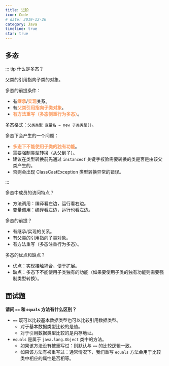 ```yaml
---
title: 进阶
icon: Code
# date: 2019-12-26
category: Java
timeline: true
star: true
---
```


## 多态

::: tip 什么是多态？

父类的引用指向子类的对象。

多态的前提条件：

- 有<strong style="color: #fb9b5f">继承</strong>/<strong style="color: #fb9b5f">实现</strong>关系。
- 有<strong style="color: #fb9b5f">父类引用指向子类对象</strong>。
- <strong style="color: #fb9b5f">有方法重写（多态侧重行为多态）</strong>。

多态格式：`父类类型 变量名 = new 子类类型()`。

多态下会产生的一个问题：

- <strong style="color: #fb9b5f">多态下不能使用子类的独有功能</strong>。
- 需要强制类型转换（从父到子）。
- 建议在类型转换前先通过 `instanceof` 关键字校验需要转换的类是否是由该父类产生的。
- 否则会出现 ClassCastException 类型转换异常的错误。

:::

多态中成员的访问特点？

- 方法调用：编译看左边，运行看右边。
- 变量调用：编译看左边，运行也看左边。

多态的前提？

- 有继承/实现的关系。
- 有父类的引用指向子类对象。
- 有方法重写（多态注重行为多态）。

多态的优点和缺点？

- 优点：实现接触耦合，便于扩展。
- 缺点：多态下不能使用子类独有的功能（如果要使用子类的独有功能则需要强制类型转换）。

## 面试题

**请问 `==` 和 `equals` 方法有什么区别？**

- `==` 既可以比较基本数据类型也可以比较引用数据类型。
  - 对于基本数据类型比较的是值。
  - 对于引用数据类型比较的是内存地址。
- `equals` 是属于 `java.lang.Object` 类中的方法。
  - 如果该方法没有被重写过：则默认与 `==` 的比较逻辑一致。
  - 如果该方法有被重写过：通常情况下，我们重写 `equals` 方法会用于比较类中相应的属性是否相等。

